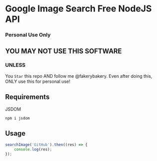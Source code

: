 # Google Image Search Free NodeJS API
### Personal Use Only
## YOU MAY NOT USE THIS SOFTWARE
### UNLESS

You `Star` this repo AND follow me @fakerybakery. Even after doing this, ONLY use this for personal use!

## Requirements
JSDOM
```
npm i jsdom
```
## Usage
```js
searchImage('GitHub').then((res) => {
    console.log(res);
});
```
